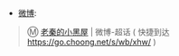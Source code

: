 - [微博](https://m.weibo.cn/):

>  Ⓜ️ [老秦的小黑屋](https://m.weibo.cn/p/1008086836d2af3ee12341aee82c55c6205a88) | 微博-超话 ( 快捷到达 https://go.choong.net/s/wb/xhw/ )
